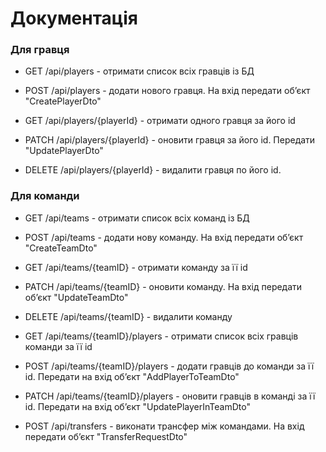 # Документація

### Для гравця

* GET /api/players - отримати список всіх гравців із БД

* POST /api/players - додати нового гравця. На вхід передати обʼєкт "CreatePlayerDto"

* GET /api/players/{playerId} - отримати одного гравця за його id

* PATCH /api/players/{playerId} - оновити гравця за його id. Передати "UpdatePlayerDto"

* DELETE /api/players/{playerId} - видалити гравця по його id.

### Для команди

* GET /api/teams - отримати список всіх команд із БД

* POST /api/teams - додати нову команду. На вхід передати обʼєкт "CreateTeamDto"

* GET /api/teams/{teamID} - отримати команду за її id

* PATCH /api/teams/{teamID} - оновити команду. На вхід передати обʼєкт "UpdateTeamDto"

* DELETE /api/teams/{teamID} - видалити команду

* GET /api/teams/{teamID}/players - отримати список всіх гравців команди за її id

* POST /api/teams/{teamID}/players - додати гравців до команди за її id. Передати на вхід обʼєкт "AddPlayerToTeamDto"

* PATCH /api/teams/{teamID}/players - оновити гравців в команді за її id. Передати на вхід обʼєкт "UpdatePlayerInTeamDto"

* POST /api/transfers - виконати трансфер між командами. На вхід передати обʼєкт "TransferRequestDto"







